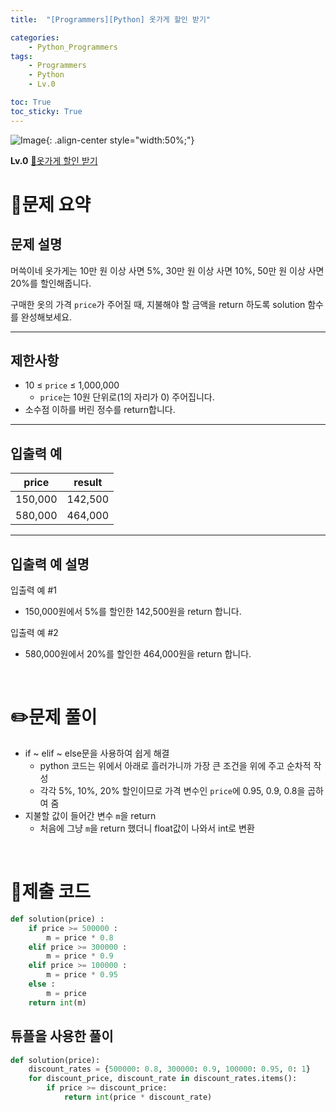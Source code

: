 ```yaml
---
title:  "[Programmers][Python] 옷가게 할인 받기"

categories: 
    - Python_Programmers
tags: 
    - Programmers
    - Python
    - Lv.0

toc: True
toc_sticky: True
---
```

![Image](https://github.com/user-attachments/assets/61171657-416b-4bc4-a74a-f29ecd4b43b5){: .align-center style="width:50%;"}

**Lv.0**
[🔗옷가게 할인 받기](https://school.programmers.co.kr/learn/courses/30/lessons/120818)

# 📝문제 요약
## 문제 설명

머쓱이네 옷가게는 10만 원 이상 사면 5%, 30만 원 이상 사면 10%, 50만 원 이상 사면 20%를 할인해줍니다.

구매한 옷의 가격 `price`가 주어질 때, 지불해야 할 금액을 return 하도록 solution 함수를 완성해보세요.

---

## 제한사항

- 10 ≤ `price` ≤ 1,000,000
    - `price`는 10원 단위로(1의 자리가 0) 주어집니다.
- 소수점 이하를 버린 정수를 return합니다.

---

## 입출력 예

| price | result |
| --- | --- |
| 150,000 | 142,500 |
| 580,000 | 464,000 |

---

## 입출력 예 설명

입출력 예 #1

- 150,000원에서 5%를 할인한 142,500원을 return 합니다.

입출력 예 #2

- 580,000원에서 20%를 할인한 464,000원을 return 합니다.


<br>

# ✏️문제 풀이
- if ~ elif ~ else문을 사용하여 쉽게 해결
    - python 코드는 위에서 아래로 흘러가니까 가장 큰 조건을 위에 주고 순차적 작성
    - 각각 5%, 10%, 20% 할인이므로 가격 변수인 `price`에 0.95, 0.9, 0.8을 곱하여 줌
- 지불할 값이 들어간 변수 `m`을 return
    - 처음에 그냥 `m`을 return 했더니 float값이 나와서 int로 변환

<br>

# 💯제출 코드
```python
def solution(price) :
    if price >= 500000 :
        m = price * 0.8
    elif price >= 300000 :
        m = price * 0.9
    elif price >= 100000 :
        m = price * 0.95
    else :
        m = price
    return int(m)
```

## 튜플을 사용한 풀이

```python
def solution(price):
    discount_rates = {500000: 0.8, 300000: 0.9, 100000: 0.95, 0: 1}
    for discount_price, discount_rate in discount_rates.items():
        if price >= discount_price:
            return int(price * discount_rate)
```